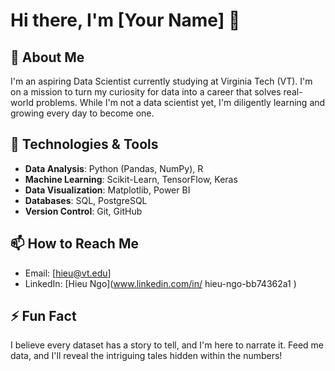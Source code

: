 # Hi there, I'm [Your Name] 👋

## 🚀 About Me
I'm an aspiring Data Scientist currently studying at Virginia Tech (VT). I'm on a mission to turn my curiosity for data into a career that solves real-world problems. While I'm not a data scientist yet, I'm diligently learning and growing every day to become one.

## 🔧 Technologies & Tools
- **Data Analysis**: Python (Pandas, NumPy), R
- **Machine Learning**: Scikit-Learn, TensorFlow, Keras
- **Data Visualization**: Matplotlib, Power BI
- **Databases**: SQL, PostgreSQL
- **Version Control**: Git, GitHub

## 📫 How to Reach Me
- Email: [hieu@vt.edu]
- LinkedIn: [Hieu Ngo](www.linkedin.com/in/
hieu-ngo-bb74362a1
)
## ⚡ Fun Fact
I believe every dataset has a story to tell, and I'm here to narrate it. Feed me data, and I'll reveal the intriguing tales hidden within the numbers!

<!---
hieungovt/hieungovt is a ✨ special ✨ repository because its `README.md` (this file) appears on your GitHub profile.
You can click the Preview link to take a look at your changes.
--->
